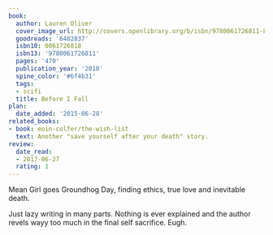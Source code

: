 ```yaml
---
book:
  author: Lauren Oliver
  cover_image_url: http://covers.openlibrary.org/b/isbn/9780061726811-L.jpg
  goodreads: '6482837'
  isbn10: 0061726818
  isbn13: '9780061726811'
  pages: '470'
  publication_year: '2010'
  spine_color: '#6f4b31'
  tags:
  - scifi
  title: Before I Fall
plan:
  date_added: '2015-06-28'
related_books:
- book: eoin-colfer/the-wish-list
  text: Another "save yourself after your death" story.
review:
  date_read:
  - 2017-06-27
  rating: 1
---
```


Mean Girl goes Groundhog Day, finding ethics, true love and inevitable death.

Just lazy writing in many parts. Nothing is ever explained and the author revels wayy too much in the final self
sacrifice. Eugh.
